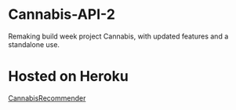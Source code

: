 # Cannabis-API-2
Remaking build week project Cannabis, with updated features and a standalone use.

# Hosted on Heroku

[CannabisRecommender](https://cannabis-api-2.herokuapp.com/)
